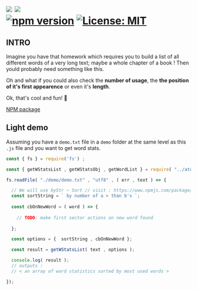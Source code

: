 # <img id="module-logo" src="https://raw.githubusercontent.com/ManuUseGitHub/module-template/master/at-wz-logo.svg"> <img id="module-logo" src="https://raw.githubusercontent.com/ManuUseGitHub/module-template/master/at-wz-typo-logo.svg"> <br/>[![npm version](https://badge.fury.io/js/atext-wordz.svg)](https://badge.fury.io/js/atext-wordz) [![License: MIT](https://img.shields.io/badge/License-MIT-61dafb.svg)](https://github.com/ManuUseGitHub/atext-wordz/blob/master/LICENSE)
## INTRO

Imagine you have that homework which requires you to build a list of all different words of a very long text; maybe a whole chapter of a book ! Then yould probably need something like this. 

Oh and what if you could also check the **number of usage**, the **the position of it's first appearence** or even it's **length**.

Ok, that's cool and fun! 🥳

[NPM package](https://www.npmjs.com/package/atext-wordz)

## Light demo
Assuming you have a `demo.txt` file in a `demo` folder at the same level as this `.js` file and you want to get word stats.
```js
const { fs } = require('fs') ;

const { getWStatsList , getWStatsObj , getWordList } = require( "../atext-wordz" );

fs.readFile( "./demo/demo.txt" , "utf8" , ( err , text ) => {

  // We will use byStr ~ Sort // visit : https://www.npmjs.com/package/bystr-sort
  const sortString = ` by number of a > than b's `;
  
  const cbOnNewWord = ( word ) => {
    
    // TODO: make first sector actions on new word found
    
  };

  const options = {  sortString , cbOnNewWord };

  const result = getWStatsList( text , options );

  console.log( result );
  // outputs :
  // < an array of word statistics sorted by most used words >

});
```